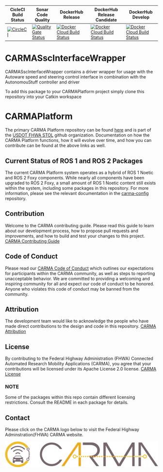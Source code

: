 | CicleCI Build Status | Sonar Code Quality | DockerHub Release | DockerHub Release Candidate | DockerHub Develop |
|------|-----|-----|-----|-----|
[![CircleCI](https://img.shields.io/circleci/build/gh/usdot-fhwa-stol/carma-ssc-interface-wrapper/develop?label=CircleCI)](https://app.circleci.com/pipelines/github/usdot-fhwa-stol/carma-ssc-interface-wrapper?branch=develop) | [![Quality Gate Status](https://sonarcloud.io/api/project_badges/measure?project=usdot-fhwa-stol_CARMASscInterfaceWrapper&metric=alert_status)](https://sonarcloud.io/dashboard?id=usdot-fhwa-stol_CARMASscInterfaceWrapper) | [![Docker Cloud Build Status](https://img.shields.io/docker/cloud/build/usdotfhwastol/carma-ssc-interface-wrapper?label=carma-ssc-interface-wrapper)](https://hub.docker.com/repository/docker/usdotfhwastol/carma-ssc-interface-wrapper) | [![Docker Cloud Build Status](https://img.shields.io/docker/cloud/build/usdotfhwastolcandidate/carma-ssc-interface-wrapper?label=carma-ssc-interface-wrapper)](https://hub.docker.com/repository/docker/usdotfhwastolcandidate/carma-ssc-interface-wrapper) | [![Docker Cloud Build Status](https://img.shields.io/docker/cloud/build/usdotfhwastoldev/carma-ssc-interface-wrapper?label=carma-ssc-interface-wrapper)](https://hub.docker.com/repository/docker/usdotfhwastoldev/carma-ssc-interface-wrapper)

# CARMASscInterfaceWrapper
CARMASscInterfaceWrapper contains a driver wrapper for usage with the Autoware speed and steering control interface in combination with the AutonomouStuff controller and driver

To add this package to your CARMAPlatform project simply clone this repository into your Catkin workspace

# CARMAPlatform
The primary CARMA Platform repository can be found [here](https://github.com/usdot-fhwa-stol/carma-platform) and is part of the [USDOT FHWA STOL](https://github.com/usdot-fhwa-stol/)
github organization. Documentation on how the CARMA Platform functions, how it will evolve over time, and how you can contribute can be found at the above links as well.

## Current Status of ROS 1 and ROS 2 Packages
The current CARMA Platform system operates as a hybrid of ROS 1 Noetic and ROS 2 Foxy components. While nearly all components have been upgraded to ROS 2 Foxy, a small amount of ROS 1 Noetic content still exists within the system, including some packages in this repository. For more information, please see the relevant documentation in the [carma-config](https://github.com/usdot-fhwa-stol/carma-config?tab=readme-ov-file#current-status-of-hybrid-ros-1ros-2-system) repository.

## Contribution
Welcome to the CARMA contributing guide. Please read this guide to learn about our development process, how to propose pull requests and improvements, and how to build and test your changes to this project. [CARMA Contributing Guide](https://github.com/usdot-fhwa-stol/carma-platform/blob/develop/Contributing.md)

## Code of Conduct
Please read our [CARMA Code of Conduct](https://github.com/usdot-fhwa-stol/carma-platform/blob/develop/Code_of_Conduct.md) which outlines our expectations for participants within the CARMA community, as well as steps to reporting unacceptable behavior. We are committed to providing a welcoming and inspiring community for all and expect our code of conduct to be honored. Anyone who violates this code of conduct may be banned from the community.

## Attribution
The development team would like to acknowledge the people who have made direct contributions to the design and code in this repository. [CARMA Attribution](https://github.com/usdot-fhwa-stol/carma-platform/blob/develop/ATTRIBUTION.txt)

## License
By contributing to the Federal Highway Administration (FHWA) Connected Automated Research Mobility Applications (CARMA), you agree that your contributions will be licensed under its Apache License 2.0 license. [CARMA License](https://github.com/usdot-fhwa-stol/carma-platform/blob/develop/docs/License.md)

### NOTE

Some of the packages within this repo contain different licensing restrictions. Consult the README in each package for details.

## Contact
Please click on the CARMA logo below to visit the Federal Highway Adminstration(FHWA) CARMA website.

[![CARMA Image](https://raw.githubusercontent.com/usdot-fhwa-stol/carma-platform/develop/docs/image/CARMA_icon.png)](https://highways.dot.gov/research/research-programs/operations/CARMA)
